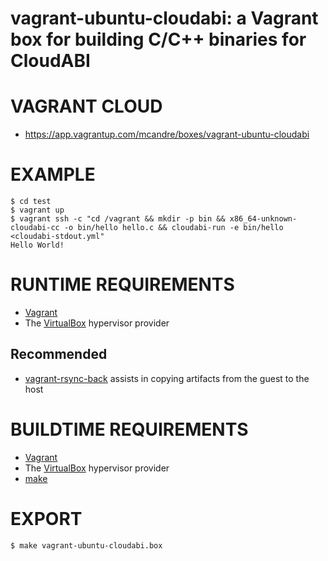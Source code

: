# vagrant-ubuntu-cloudabi: a Vagrant box for building C/C++ binaries for CloudABI

# VAGRANT CLOUD

* https://app.vagrantup.com/mcandre/boxes/vagrant-ubuntu-cloudabi

# EXAMPLE

```console
$ cd test
$ vagrant up
$ vagrant ssh -c "cd /vagrant && mkdir -p bin && x86_64-unknown-cloudabi-cc -o bin/hello hello.c && cloudabi-run -e bin/hello <cloudabi-stdout.yml"
Hello World!
```

# RUNTIME REQUIREMENTS

* [Vagrant](https://www.vagrantup.com)
* The [VirtualBox](https://www.virtualbox.org) hypervisor provider

## Recommended

* [vagrant-rsync-back](https://github.com/smerrill/vagrant-rsync-back) assists in copying artifacts from the guest to the host

# BUILDTIME REQUIREMENTS

* [Vagrant](https://www.vagrantup.com)
* The [VirtualBox](https://www.virtualbox.org) hypervisor provider
* [make](https://www.gnu.org/software/make/)

# EXPORT

```console
$ make vagrant-ubuntu-cloudabi.box
```
